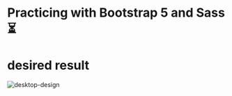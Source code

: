 # Practicing with Bootstrap 5 and Sass :hourglass_flowing_sand:

# desired result 

![desktop-design](https://user-images.githubusercontent.com/12762083/162499250-611db51b-8734-426b-898a-c639480587e0.jpg)
